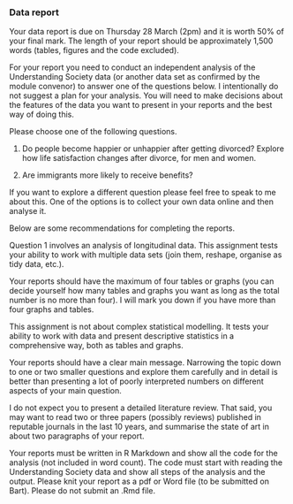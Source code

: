 ### Data report

Your data report is due on Thursday 28 March (2pm) and it is worth 50% of your final mark. The length of your report should be approximately 1,500 words (tables, figures and the code excluded).

For your report you need to conduct an independent analysis of the Understanding Society data (or another data set as confirmed by the module convenor) to answer one of the questions below. I intentionally do not suggest a plan for your analysis. You will need to make decisions about the features of the data you want to present in your reports and the best way of doing this.

Please choose one of the following questions.

1. Do people become happier or unhappier after getting divorced? Explore how life satisfaction changes after divorce, for men and women.

2. Are immigrants more likely to receive benefits?

If you want to explore a different question please feel free to speak to me about this. One of the options is to collect your own data online and then analyse it.

Below are some recommendations for completing the reports.

Question 1 involves an analysis of longitudinal data. This assignment tests your ability to work with multiple data sets (join them, reshape, organise as tidy data, etc.).

Your reports should have the maximum of four tables or graphs (you can decide yourself how many tables and graphs you want as long as the total number is no more than four). I will mark you down if you have more than four graphs and tables.

This assignment is not about complex statistical modelling. It tests your ability to work with data and present descriptive statistics in a comprehensive way, both as tables and graphs.

Your reports should have a clear main message. Narrowing the topic down to one or two smaller questions and explore them carefully and in detail is better than presenting a lot of poorly interpreted numbers on different aspects of your main question.

I do not expect you to present a detailed literature review. That said, you may want to read two or three papers (possibly reviews) published in reputable journals in the last 10 years, and summarise the state of art in about two paragraphs of your report.

Your reports must be written in R Markdown and show all the code for the analysis (not included in word count). The code must start with reading the Understanding Society data and show all steps of the analysis and the output. Please knit your report as a pdf or Word file (to be submitted on Bart). Please do not submit an .Rmd file.